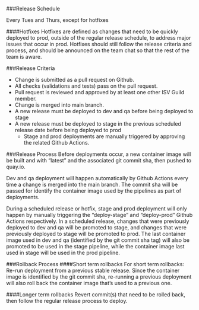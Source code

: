 ###Release Schedule

Every Tues and Thurs, except for hotfixes

####Hotfixes
Hotfixes are defined as changes that need to be quickly deployed to prod, outside of the regular release schedule, to address major issues that occur in prod. Hotfixes should still follow the release criteria and process, and should be announced on the team chat so that the rest of the team is aware.


###Release Criteria
* Change is submitted as a pull request on Github.
* All checks (validations and tests) pass on the pull request. 
* Pull request is reviewed and approved by at least one other ISV Guild member. 
* Change is merged into main branch.
* A new release must be deployed to dev and qa before being deployed to stage
* A new release must be deployed to stage in the previous scheduled release date before being deployed to prod
    * Stage and prod deployments are manually triggered by approving the related Github Actions.

###Release Process
Before deployments occur, a new container image will be built and with “latest” and the associated git commit sha, then pushed to quay.io.

Dev and qa deployment will happen automatically by Github Actions every time a change is merged into the main branch. The commit sha will be passed for identify the container image used by the pipelines as part of deployments. 

During a scheduled release or hotfix, stage and prod deployment will only happen by manually triggering the “deploy-stage” and “deploy-prod” Github Actions respectively. In a scheduled release, changes that were previously deployed to dev and qa will be promoted to stage, and changes that were previously deployed to stage will be promoted to prod. The last container image used in dev and qa (identified by the git commit sha tag) will also be promoted to be used in the stage pipeline, while the container image last used in stage will be used in the prod pipeline.



###Rollback Process
####Short term rollbacks
For short term rollbacks: Re-run deployment from a previous stable release. Since the container image is identified by the git commit sha, re-running a previous deployment will also roll back the container image that’s used to a previous one.

####Longer term rollbacks
Revert commit(s) that need to be rolled back, then follow the regular release process to deploy.
